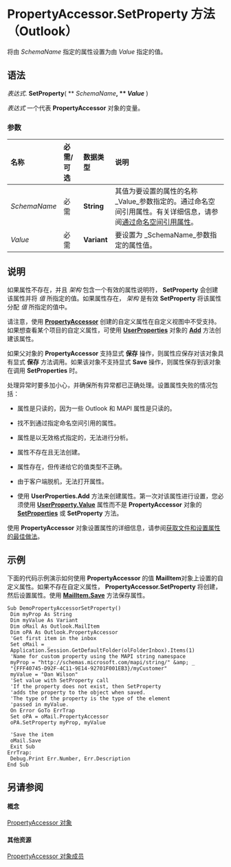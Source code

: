 
# PropertyAccessor.SetProperty 方法 （Outlook）

将由  _SchemaName_ 指定的属性设置为由 _Value_ 指定的值。


## 语法

 _表达式_. **SetProperty**( ** _SchemaName_**, ** _Value_** )

 _表达式_ 一个代表 **PropertyAccessor** 对象的变量。


### 参数



|**名称**|**必需/可选**|**数据类型**|**说明**|
|:-----|:-----|:-----|:-----|
| _SchemaName_|必需|**String**|其值为要设置的属性的名称 _Value_参数指定的。通过命名空间引用属性。有关详细信息，请参阅[通过命名空间引用属性](http://msdn.microsoft.com/library/c1c7bfa9-64d7-81d2-84e7-f0a4c57780b3%28Office.15%29.aspx)。|
| _Value_|必需|**Variant**|要设置为 _SchemaName_参数指定的属性值。|

## 说明

如果属性不存在，并且 _架构_ 包含一个有效的属性说明符， **SetProperty** 会创建该属性并将 _值_ 所指定的值。如果属性存在， _架构_ 是有效 **SetProperty** 将该属性分配 _值_ 所指定的值中。

请注意，使用  **[PropertyAccessor](2fc91e13-703c-3ec9-9066-ffee7144306c.md)** 创建的自定义属性在自定义视图中不受支持。如果想查看某个项目的自定义属性，可使用 **[UserProperties](20b49c86-d74f-9bda-382c-559af278c148.md)** 对象的 **[Add](88b86622-2234-77be-41e7-b76b0b3a75ad.md)** 方法创建该属性。

如果父对象的 **PropertyAccessor** 支持显式 **保存** 操作，则属性应保存对该对象具有显式 **保存** 方法调用。如果该对象不支持显式 **Save** 操作，则属性保存到该对象在调用 **SetProperties** 时。

处理异常时要多加小心，并确保所有异常都已正确处理。设置属性失败的情况包括：


- 属性是只读的，因为一些 Outlook 和 MAPI 属性是只读的。
    
- 找不到通过指定命名空间引用的属性。
    
- 属性是以无效格式指定的，无法进行分析。
    
- 属性不存在且无法创建。
    
- 属性存在，但传递给它的值类型不正确。
    
- 由于客户端脱机，无法打开属性。
    
- 使用 **UserProperties.Add** 方法来创建属性。第一次对该属性进行设置，您必须使用 **[UserProperty.Value](9f313262-ffd4-3245-f516-bc2d62d6f33a.md)** 属性而不是 **PropertyAccessor** 对象的 **[SetProperties](bf7c86da-5146-9567-5b7e-3e5e63ee5587.md)** 或 **SetProperty** 方法。
    


使用 **PropertyAccessor** 对象设置属性的详细信息，请参阅[获取文件和设置属性的最佳做法](http://msdn.microsoft.com/library/ec087bf8-cfac-9b20-3cb2-3bd308c5c63d%28Office.15%29.aspx)。


## 示例

下面的代码示例演示如何使用 **PropertyAccessor** 的值 **MailItem**对象上设置的自定义属性。如果不存在自定义属性，  **PropertyAccessor.SetProperty** 将创建，然后设置属性。使用 **[MailItem.Save](7d7b5f22-4749-e908-41a7-12a4c730c695.md)** 方法保存属性。


```
Sub DemoPropertyAccessorSetProperty() 
 Dim myProp As String 
 Dim myValue As Variant 
 Dim oMail As Outlook.MailItem 
 Dim oPA As Outlook.PropertyAccessor 
 'Get first item in the inbox 
 Set oMail = _ 
 Application.Session.GetDefaultFolder(olFolderInbox).Items(1) 
 'Name for custom property using the MAPI string namespace 
 myProp = "http://schemas.microsoft.com/mapi/string/" &amp; _ 
 "{FFF40745-D92F-4C11-9E14-92701F001EB3}/myCustomer" 
 myValue = "Dan Wilson" 
 'Set value with SetProperty call 
 'If the property does not exist, then SetProperty 
 'adds the property to the object when saved. 
 'The type of the property is the type of the element 
 'passed in myValue. 
 On Error GoTo ErrTrap 
 Set oPA = oMail.PropertyAccessor 
 oPA.SetProperty myProp, myValue 
 
 'Save the item 
 oMail.Save 
 Exit Sub 
ErrTrap: 
 Debug.Print Err.Number, Err.Description 
End Sub
```


## 另请参阅


#### 概念


[PropertyAccessor 对象](2fc91e13-703c-3ec9-9066-ffee7144306c.md)
#### 其他资源


[PropertyAccessor 对象成员](3356e345-8878-0ed7-6783-1e49ddecc066.md)